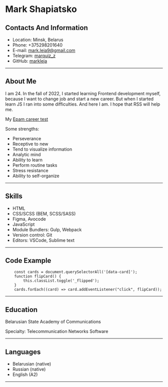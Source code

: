# Mark Shapiatsko

## Contacts And Information
* Location: Minsk, Belarus
* Phone: +375298201640
* E-mail: [mark.leia9@gmail.com](mailto:mark.leia9@gmail.com)
* Telegram: [marquiz_z](https://t.me/marquiz_z)
* GitHub: [markleja](https://github.com/markleja/)

***
## About Me
I am 24. In the fall of 2022, I started learning Frontend development myself, because I want to change job and start a new career. But when I started learn JS I ran into some difficulties. And here I am. I hope that RSS will help me.

My [Epam career test](https://training.by/Careertest/result?lang=en&encdata=W1s0LDMsMywxLC0yXSxbLTEsLTMsMiwtMywyXSxbLTEsMywtMiwtMywtMV0sWzAsLTQsNCw1LC01XSxbMiwzLC0xLDYsMF1d#!?lang=en) 

Some strengths:
* Perseverance
* Receptive to new
* Tend to visualize information
* Analytic mind
* Ability to learn
* Perform routine tasks
* Stress resistance
* Ability to self-organize
***
## Skills
* HTML
* CSS/SCSS (BEM, SCSS/SASS)
* Figma, Avocode
* JavaScript
* Module Bundlers: Gulp, Webpack
* Version control: Git
* Editors: VSCode, Sublime text
***
## Code Example
```
	const cards = document.querySelectorAll('[data-card]');
	function flipCard() {
		this.classList.toggle('_flipped');
	}
	cards.forEach((card) => card.addEventListener("click", flipCard));
```
***
## Education 
Belarusian State Academy of Communications

Specialty: Telecommunication Networks Software
***
## Languages 
* Belarusian (native)
* Russian (native)
* English (A2)
***